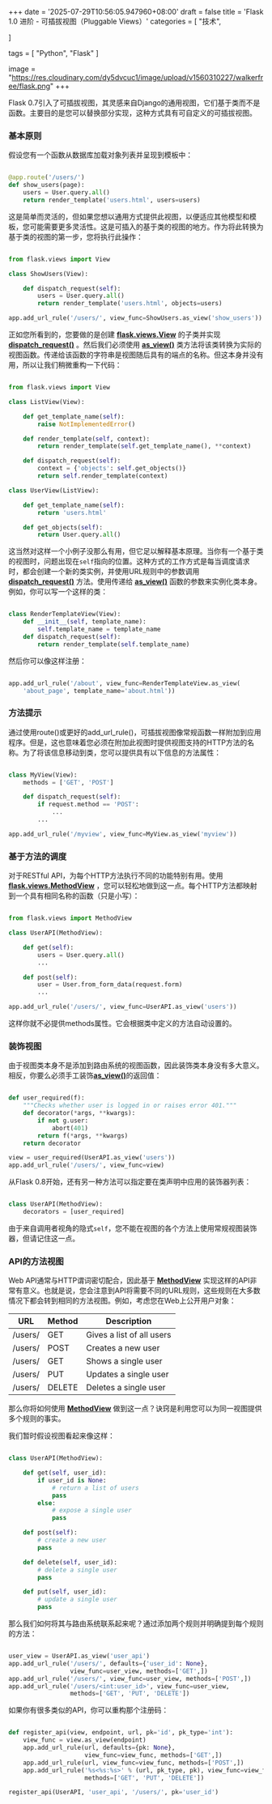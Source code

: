 +++
date = '2025-07-29T10:56:05.947960+08:00'
draft = false
title = 'Flask 1.0 进阶 - 可插拔视图（Pluggable Views）'
categories = [
    "技术",

]

tags = [
    "Python",
    "Flask"
]

image = "https://res.cloudinary.com/dy5dvcuc1/image/upload/v1560310227/walkerfree/flask.png"
+++

Flask 0.7引入了可插拔视图，其灵感来自Django的通用视图，它们基于类而不是函数。主要目的是您可以替换部分实现，这种方式具有可自定义的可插拔视图。

### 基本原则

假设您有一个函数从数据库加载对象列表并呈现到模板中：

```py

@app.route('/users/')
def show_users(page):
    users = User.query.all()
    return render_template('users.html', users=users)

```

这是简单而灵活的，但如果您想以通用方式提供此视图，以便适应其他模型和模板，您可能需要更多灵活性。这是可插入的基于类的视图的地方。作为将此转换为基于类的视图的第一步，您将执行此操作：

```py

from flask.views import View

class ShowUsers(View):

    def dispatch_request(self):
        users = User.query.all()
        return render_template('users.html', objects=users)

app.add_url_rule('/users/', view_func=ShowUsers.as_view('show_users'))

```

正如您所看到的，您要做的是创建 [**flask.views.View**](https://flask.palletsprojects.com/en/1.0.x/api/#flask.views.View) 的子类并实现 [**dispatch\_request()**](https://flask.palletsprojects.com/en/1.0.x/api/#flask.views.View.dispatch_request) 。然后我们必须使用 [**as\_view()**](https://flask.palletsprojects.com/en/1.0.x/api/#flask.views.View.as_view) 类方法将该类转换为实际的视图函数。传递给该函数的字符串是视图随后具有的端点的名称。但这本身并没有用，所以让我们稍微重构一下代码：

```py

from flask.views import View

class ListView(View):

    def get_template_name(self):
        raise NotImplementedError()

    def render_template(self, context):
        return render_template(self.get_template_name(), **context)

    def dispatch_request(self):
        context = {'objects': self.get_objects()}
        return self.render_template(context)

class UserView(ListView):

    def get_template_name(self):
        return 'users.html'

    def get_objects(self):
        return User.query.all()

```

这当然对这样一个小例子没那么有用，但它足以解释基本原理。当你有一个基于类的视图时，问题出现在`self`指向的位置。这种方式的工作方式是每当调度请求时，都会创建一个新的类实例，并使用URL规则中的参数调用 [**dispatch\_request()**](https://flask.palletsprojects.com/en/1.0.x/api/#flask.views.View.dispatch_request) 方法。使用传递给 [**as\_view()**](https://flask.palletsprojects.com/en/1.0.x/api/#flask.views.View.as_view) 函数的参数来实例化类本身。例如，你可以写一个这样的类：

```py

class RenderTemplateView(View):
    def __init__(self, template_name):
        self.template_name = template_name
    def dispatch_request(self):
        return render_template(self.template_name)

```

然后你可以像这样注册：

```py

app.add_url_rule('/about', view_func=RenderTemplateView.as_view(
    'about_page', template_name='about.html'))

```

### 方法提示

通过使用route()或更好的add\_url\_rule()，可插拔视图像常规函数一样附加到应用程序。但是，这也意味着您必须在附加此视图时提供视图支持的HTTP方法的名称。为了将该信息移动到类，您可以提供具有以下信息的方法属性：

```py

class MyView(View):
    methods = ['GET', 'POST']

    def dispatch_request(self):
        if request.method == 'POST':
            ...
        ...

app.add_url_rule('/myview', view_func=MyView.as_view('myview'))

```

### 基于方法的调度

对于RESTful API，为每个HTTP方法执行不同的功能特别有用。使用 [**flask.views.MethodView**](https://flask.palletsprojects.com/en/1.0.x/api/#flask.views.MethodView) ，您可以轻松地做到这一点。每个HTTP方法都映射到一个具有相同名称的函数（只是小写）：

```py

from flask.views import MethodView

class UserAPI(MethodView):

    def get(self):
        users = User.query.all()
        ...

    def post(self):
        user = User.from_form_data(request.form)
        ...

app.add_url_rule('/users/', view_func=UserAPI.as_view('users'))

```

这样你就不必提供methods属性。它会根据类中定义的方法自动设置的。

### 装饰视图

由于视图类本身不是添加到路由系统的视图函数，因此装饰类本身没有多大意义。相反，你要么必须手工装饰[**as\_view()**](https://flask.palletsprojects.com/en/1.0.x/api/#flask.views.View.as_view)的返回值：

```py

def user_required(f):
    """Checks whether user is logged in or raises error 401."""
    def decorator(*args, **kwargs):
        if not g.user:
            abort(401)
        return f(*args, **kwargs)
    return decorator

view = user_required(UserAPI.as_view('users'))
app.add_url_rule('/users/', view_func=view)

```

从Flask 0.8开始，还有另一种方法可以指定要在类声明中应用的装饰器列表：

```py

class UserAPI(MethodView):
    decorators = [user_required]

```

由于来自调用者视角的隐式`self`，您不能在视图的各个方法上使用常规视图装饰器，但请记住这一点。

### API的方法视图

Web API通常与HTTP谓词密切配合，因此基于 [**MethodView**](https://flask.palletsprojects.com/en/1.0.x/api/#flask.views.MethodView) 实现这样的API非常有意义。也就是说，您会注意到API将需要不同的URL规则，这些规则在大多数情况下都会转到相同的方法视图。例如，考虑您在Web上公开用户对象：

| URL | Method | Description |
| --- | --- | --- |
| /users/ | GET | Gives a list of all users |
| /users/ | POST | Creates a new user |
| /users/ | GET | Shows a single user |
| /users/ | PUT | Updates a single user |
| /users/ | DELETE | Deletes a single user |

那么你将如何使用 [**MethodView**](https://flask.palletsprojects.com/en/1.0.x/api/#flask.views.MethodView) 做到这一点？诀窍是利用您可以为同一视图提供多个规则的事实。

我们暂时假设视图看起来像这样：

```py

class UserAPI(MethodView):

    def get(self, user_id):
        if user_id is None:
            # return a list of users
            pass
        else:
            # expose a single user
            pass

    def post(self):
        # create a new user
        pass

    def delete(self, user_id):
        # delete a single user
        pass

    def put(self, user_id):
        # update a single user
        pass

```

那么我们如何将其与路由系统联系起来呢？通过添加两个规则并明确提到每个规则的方法：

```py

user_view = UserAPI.as_view('user_api')
app.add_url_rule('/users/', defaults={'user_id': None},
                 view_func=user_view, methods=['GET',])
app.add_url_rule('/users/', view_func=user_view, methods=['POST',])
app.add_url_rule('/users/<int:user_id>', view_func=user_view,
                 methods=['GET', 'PUT', 'DELETE'])

```

如果你有很多类似的API，你可以重构那个注册码：

```py

def register_api(view, endpoint, url, pk='id', pk_type='int'):
    view_func = view.as_view(endpoint)
    app.add_url_rule(url, defaults={pk: None},
                     view_func=view_func, methods=['GET',])
    app.add_url_rule(url, view_func=view_func, methods=['POST',])
    app.add_url_rule('%s<%s:%s>' % (url, pk_type, pk), view_func=view_func,
                     methods=['GET', 'PUT', 'DELETE'])

register_api(UserAPI, 'user_api', '/users/', pk='user_id')
```
